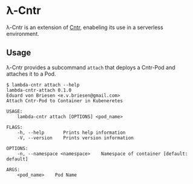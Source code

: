 # λ-Cntr

λ-Cntr is an extension of [Cntr](https://github.com/Mic92/cntr), enabeling its use in a serverless environment.

## Usage

λ-Cntr provides a subcommand `attach` that deploys a Cntr-Pod and attaches it to a Pod.

```console
$ lambda-cntr attach --help
lambda-cntr-attach 0.1.0
Eduard von Briesen <e.v.briesen@gmail.com>
Attach Cntr-Pod to Container in Kubeneretes

USAGE:
    lambda-cntr attach [OPTIONS] <pod_name>

FLAGS:
    -h, --help       Prints help information
    -V, --version    Prints version information

OPTIONS:
    -n, --namespace <namespace>    Namespace of container [default: default]

ARGS:
    <pod_name>    Pod Name
```
